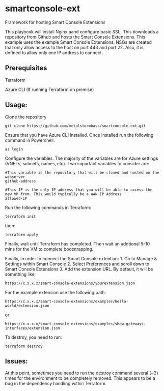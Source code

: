 # smartconsole-ext
Framework for hosting Smart Console Extensions

This playbook will install Nginx aand configure basic SSL. This downloads a repository from Github and hosts the Smart Console Extensions. This example uses the example Smart Console Extensions. NSGs are created that only allow access to the host on port 443 and port 22. Also, it is defined to allow only one IP address to connect.

## Prerequisites

Terraform

Azure CLI (If running Terraform on premise)

## Usage:

Clone the repository

```hcl
git clone https://github.com/metalstormbass/smartconsole-ext.git
```

Ensure that you have Azure CLI installed. Once installed run the following command in Powershell.

```hcl
az login
```

Configure the variables. The majority of the variables are for Azure settings (VNETs, subnets, names, etc). Two important variables to consider are:

```hcl
#This variable is the repository that will be cloned and hosted on the webserver
github-address

#This IP is the only IP address that you will be able to access the new VM from. This would typically be a WAN IP Address
allowed-IP
```

Run the following commands in Terraform:

```hcl
terraform init
```

then:

```hcl
terraform apply
```

Finally, wait until Terraform has completed. Then wait an addtional 5-10 mins for the VM to complete bootstrapping.

Finally, in order to connect the Smart Console extention: 
    1. Go to Manage & Settings within Smart Console
    2. Select Preferences and scroll down to Smart Console Extensions
    3. Add the extension URL. By default, it will be something like:

```hcl
https://x.x.x.x/smart-console-extensions/yourextension.json
```

For the example extension use the following path:

```hcl
https://x.x.x.x/smart-console-extensions/examples/hello-world/extension.json
```

or

```hcl
https://x.x.x.x/smart-console-extensions/examples/show-gateways-interfaces/extension.json
```

To destroy, you need to run:

```hcl
terraform destroy
```

## Issues:

At this point, sometimes you need to run the destroy  command several (~3) times for the environment to be completely removed. This appears to be a bug in the dependency handling within Terraform.